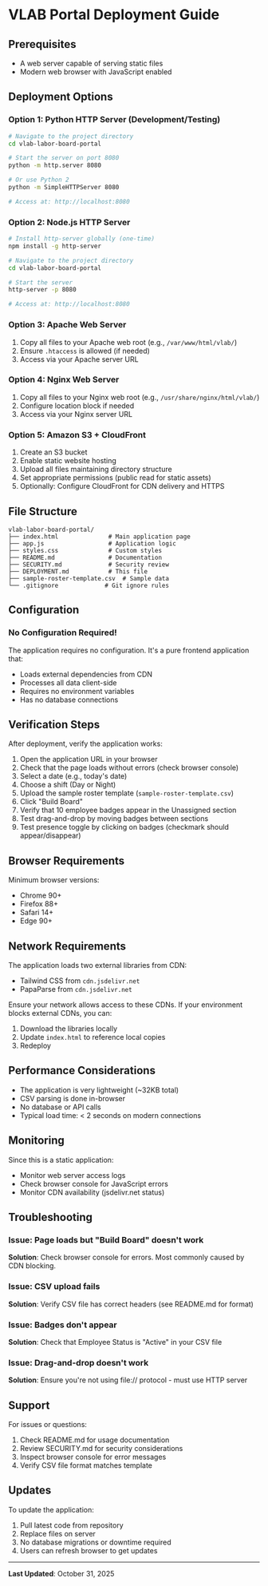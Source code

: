 # VLAB Portal Deployment Guide

## Prerequisites
- A web server capable of serving static files
- Modern web browser with JavaScript enabled

## Deployment Options

### Option 1: Python HTTP Server (Development/Testing)
```bash
# Navigate to the project directory
cd vlab-labor-board-portal

# Start the server on port 8080
python -m http.server 8080

# Or use Python 2
python -m SimpleHTTPServer 8080

# Access at: http://localhost:8080
```

### Option 2: Node.js HTTP Server
```bash
# Install http-server globally (one-time)
npm install -g http-server

# Navigate to the project directory
cd vlab-labor-board-portal

# Start the server
http-server -p 8080

# Access at: http://localhost:8080
```

### Option 3: Apache Web Server
1. Copy all files to your Apache web root (e.g., `/var/www/html/vlab/`)
2. Ensure `.htaccess` is allowed (if needed)
3. Access via your Apache server URL

### Option 4: Nginx Web Server
1. Copy all files to your Nginx web root (e.g., `/usr/share/nginx/html/vlab/`)
2. Configure location block if needed
3. Access via your Nginx server URL

### Option 5: Amazon S3 + CloudFront
1. Create an S3 bucket
2. Enable static website hosting
3. Upload all files maintaining directory structure
4. Set appropriate permissions (public read for static assets)
5. Optionally: Configure CloudFront for CDN delivery and HTTPS

## File Structure
```
vlab-labor-board-portal/
├── index.html              # Main application page
├── app.js                  # Application logic
├── styles.css              # Custom styles
├── README.md               # Documentation
├── SECURITY.md             # Security review
├── DEPLOYMENT.md           # This file
├── sample-roster-template.csv  # Sample data
└── .gitignore             # Git ignore rules
```

## Configuration

### No Configuration Required!
The application requires no configuration. It's a pure frontend application that:
- Loads external dependencies from CDN
- Processes all data client-side
- Requires no environment variables
- Has no database connections

## Verification Steps

After deployment, verify the application works:

1. Open the application URL in your browser
2. Check that the page loads without errors (check browser console)
3. Select a date (e.g., today's date)
4. Choose a shift (Day or Night)
5. Upload the sample roster template (`sample-roster-template.csv`)
6. Click "Build Board"
7. Verify that 10 employee badges appear in the Unassigned section
8. Test drag-and-drop by moving badges between sections
9. Test presence toggle by clicking on badges (checkmark should appear/disappear)

## Browser Requirements

Minimum browser versions:
- Chrome 90+
- Firefox 88+
- Safari 14+
- Edge 90+

## Network Requirements

The application loads two external libraries from CDN:
- Tailwind CSS from `cdn.jsdelivr.net`
- PapaParse from `cdn.jsdelivr.net`

Ensure your network allows access to these CDNs. If your environment blocks external CDNs, you can:
1. Download the libraries locally
2. Update `index.html` to reference local copies
3. Redeploy

## Performance Considerations

- The application is very lightweight (~32KB total)
- CSV parsing is done in-browser
- No database or API calls
- Typical load time: < 2 seconds on modern connections

## Monitoring

Since this is a static application:
- Monitor web server access logs
- Check browser console for JavaScript errors
- Monitor CDN availability (jsdelivr.net status)

## Troubleshooting

### Issue: Page loads but "Build Board" doesn't work
**Solution**: Check browser console for errors. Most commonly caused by CDN blocking.

### Issue: CSV upload fails
**Solution**: Verify CSV file has correct headers (see README.md for format)

### Issue: Badges don't appear
**Solution**: Check that Employee Status is "Active" in your CSV file

### Issue: Drag-and-drop doesn't work
**Solution**: Ensure you're not using file:// protocol - must use HTTP server

## Support

For issues or questions:
1. Check README.md for usage documentation
2. Review SECURITY.md for security considerations
3. Inspect browser console for error messages
4. Verify CSV file format matches template

## Updates

To update the application:
1. Pull latest code from repository
2. Replace files on server
3. No database migrations or downtime required
4. Users can refresh browser to get updates

---
**Last Updated**: October 31, 2025
